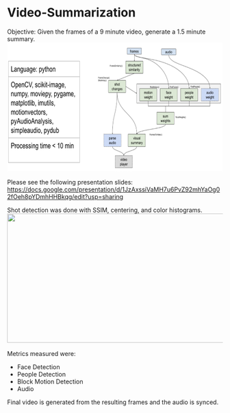 # Video-Summarization

Objective: Given the frames of a 9 minute video, generate a 1.5 minute summary. 
 <img src="https://github.com/spesavento/Video-Summarization/blob/main/diagram.png" width="510" height="300.5">

Please see the following presentation slides:<br>
https://docs.google.com/presentation/d/1JzAxssiVaMH7u6PvZ92mhYaOg02fOeh8pYDmhHHBkqg/edit?usp=sharing

Shot detection was done with SSIM, centering, and color histograms.
 <img src="https://github.com/spesavento/Video-Summarization/blob/main/collage.png" width="510" height="300.5">

Metrics measured were:
- Face Detection
- People Detection
- Block Motion Detection
- Audio

Final video is generated from the resulting frames and the audio is synced. 
